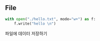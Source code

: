 ## File
```python
with open("./hello.txt", mode="w+") as f:
    f.write("hello \n")
```
파일에 데이터 저장하기

```python

```